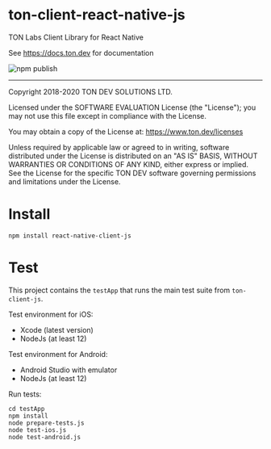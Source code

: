 # ton-client-react-native-js

TON Labs Client Library for React Native

See https://docs.ton.dev for documentation

![npm publish](https://github.com/tonlabs/ton-client-react-native-js/workflows/npm%20publish/badge.svg)

---
Copyright 2018-2020 TON DEV SOLUTIONS LTD.

Licensed under the SOFTWARE EVALUATION License (the "License"); you may not use
this file except in compliance with the License.

You may obtain a copy of the License at: https://www.ton.dev/licenses

Unless required by applicable law or agreed to in writing, software
distributed under the License is distributed on an "AS IS" BASIS,
WITHOUT WARRANTIES OR CONDITIONS OF ANY KIND, either express or implied.
See the License for the specific TON DEV software governing permissions and
limitations under the License.

# Install

```shell script
npm install react-native-client-js
```

# Test

This project contains the `testApp` that runs the main test suite from `ton-client-js`.

Test environment for iOS:

- Xcode (latest version)
- NodeJs (at least 12)

Test environment for Android:

- Android Studio with emulator
- NodeJs (at least 12)

Run tests:

```shell script
cd testApp
npm install
node prepare-tests.js
node test-ios.js
node test-android.js
```

